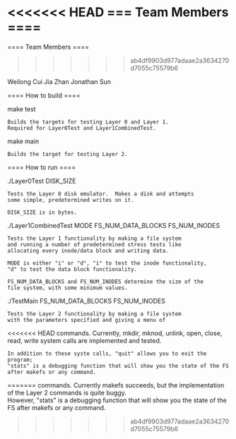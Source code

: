 <<<<<<< HEAD
=== Team Members ====
=======

==== Team Members ====
>>>>>>> ab4df9903d977adaae2a3634270d7055c75579b6

Weilong Cui
Jia Zhan
Jonathan Sun

==== How to build ====

make test

    Builds the targets for testing Layer 0 and Layer 1.
    Required for Layer0Test and Layer1CombinedTest.

make main

    Builds the target for testing Layer 2.
    
==== How to run ====

./Layer0Test DISK_SIZE

    Tests the Layer 0 disk emulator.  Makes a disk and attempts
    some simple, predetermined writes on it.
    
    DISK_SIZE is in bytes.

./Layer1CombinedTest MODE FS_NUM_DATA_BLOCKS FS_NUM_INODES

    Tests the Layer 1 functionality by making a file system
    and running a number of predetermined stress tests like
    allocating every inode/data block and writing data.
    
    MODE is either "i" or "d", "i" to test the inode functionality,
    "d" to test the data block functionality.
    
    FS_NUM_DATA_BLOCKS and FS_NUM_INODES determine the size of the
    file system, with some minimum values.

./TestMain FS_NUM_DATA_BLOCKS FS_NUM_INODES   
   
    Tests the Layer 2 functionality by making a file system
    with the parameters specified and giving a menu of 
<<<<<<< HEAD
    commands.  Currently, mkdir, mknod, unlink, open, close, read, write
    system calls are implemented and tested.
   
    In addition to these syste calls, "quit" allows you to exit the program;
    "stats" is a debugging function that will show you the state of the FS
    after makefs or any command.
=======
    commands.  Currently makefs succeeds, but the 
    implementation of the Layer 2 commands is quite buggy.  
    However, "stats" is a debugging function that will show
    you the state of the FS after makefs or any command.
>>>>>>> ab4df9903d977adaae2a3634270d7055c75579b6
